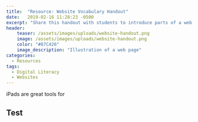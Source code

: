 ```yaml
---
title:  "Resource: Website Vocabulary Handout"
date:   2019-02-16 11:28:23 -0500
excerpt: "Share this handout with students to introduce parts of a web age and other vocabulary."
header:
    teaser: /assets/images/uploads/website-handout.png
    image: /assets/images/uploads/website-handout.png
    color: "#87C426"
    image_description: "Illustration of a web page"
categories:
  - Resources
tags:
  - Digital Literacy
  - Websites
---
```


iPads are great tools for 

## Test